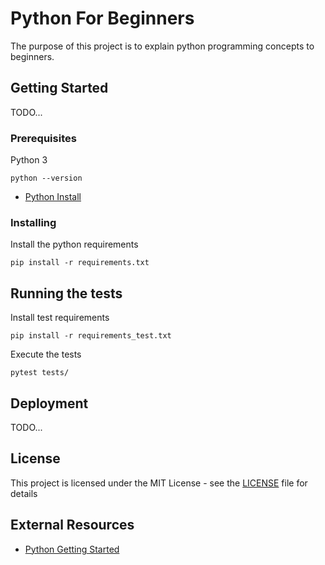 # Python For Beginners

The purpose of this project is to explain python programming concepts to beginners.

## Getting Started

TODO...

### Prerequisites

Python 3

```
python --version
```

* [Python Install](https://www.python.org/downloads/)

### Installing

Install the python requirements

```
pip install -r requirements.txt
```

## Running the tests

Install test requirements

```
pip install -r requirements_test.txt
```

Execute the tests
```
pytest tests/
```

## Deployment

TODO...

## License

This project is licensed under the MIT License - see the [LICENSE](LICENSE) file for details


## External Resources

* [Python Getting Started](https://www.python.org/about/gettingstarted/)
